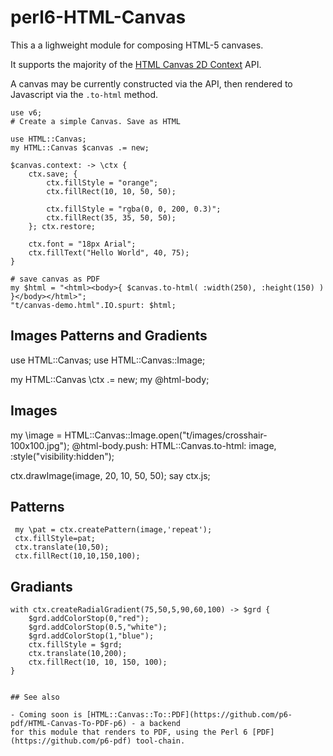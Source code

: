 # perl6-HTML-Canvas

This a a lighweight module for composing HTML-5 canvases.

It supports the majority of the [HTML Canvas 2D Context](https://www.w3.org/TR/2dcontext/) API.

A canvas may be currently constructed via the API, then rendered to Javascript via the `.to-html` method.

```
use v6;
# Create a simple Canvas. Save as HTML

use HTML::Canvas;
my HTML::Canvas $canvas .= new;

$canvas.context: -> \ctx {
    ctx.save; {
        ctx.fillStyle = "orange";
        ctx.fillRect(10, 10, 50, 50);

        ctx.fillStyle = "rgba(0, 0, 200, 0.3)";
        ctx.fillRect(35, 35, 50, 50);
    }; ctx.restore;

    ctx.font = "18px Arial";
    ctx.fillText("Hello World", 40, 75);
}

# save canvas as PDF
my $html = "<html><body>{ $canvas.to-html( :width(250), :height(150) ) }</body></html>";
"t/canvas-demo.html".IO.spurt: $html;
```
## Images Patterns and Gradients

use HTML::Canvas;
use HTML::Canvas::Image;

my HTML::Canvas \ctx .= new;
my @html-body;

## Images ##

my \image = HTML::Canvas::Image.open("t/images/crosshair-100x100.jpg");
@html-body.push: HTML::Canvas.to-html: image, :style("visibility:hidden");

ctx.drawImage(image,  20,  10,  50, 50);
say ctx.js;

## Patterns ##

     my \pat = ctx.createPattern(image,'repeat');
     ctx.fillStyle=pat;
     ctx.translate(10,50);
     ctx.fillRect(10,10,150,100);

## Gradiants

    with ctx.createRadialGradient(75,50,5,90,60,100) -> $grd {
        $grd.addColorStop(0,"red");
        $grd.addColorStop(0.5,"white");
        $grd.addColorStop(1,"blue");
        ctx.fillStyle = $grd;
        ctx.translate(10,200);
        ctx.fillRect(10, 10, 150, 100);
    }
```

## See also

- Coming soon is [HTML::Canvas::To::PDF](https://github.com/p6-pdf/HTML-Canvas-To-PDF-p6) - a backend
for this module that renders to PDF, using the Perl 6 [PDF](https://github.com/p6-pdf) tool-chain.